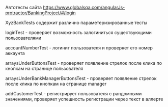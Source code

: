 Автотесты сайта https://www.globalsqa.com/angularJs-protractor/BankingProject/#/login

XyzBankTests содержит различно параметеризированные тесты

loginTest - проверяет возможность залогиниться существующими пользователями

accountNumberTest - логинит пользователя и проверяет его номер аккаунта

arraysUnderButtonsTest - проверяет появление стрелок после клика по кнопкам на странице пользователя

arraysUnderBankManagerButtonsTest - проверяет появление стрелок после клика по кнопкам на странице manager

addCustomerTest - регистрирует пользователя с рандомными значениями, проверяет успешность регистрации через текст в аллерте